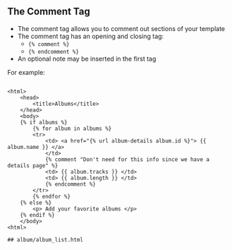## The Comment Tag

* The comment tag allows you to comment out sections of your template
* The comment tag has an opening and closing tag:
    * `{% comment %}` 
    * `{% endcomment %}`
* An optional note may be inserted in the first tag


For example:
```

<html>
    <head>
        <title>Albums</title>
    </head>
    <body>
    {% if albums %}
        {% for album in albums %}  
        <tr>
            <td> <a href="{% url album-details album.id %}"> {{ album.name }} </a> 
            </td>
            {% comment "Don't need for this info since we have a details page" %}
            <td> {{ album.tracks }} </td>
            <td> {{ album.length }} </td>
            {% endcomment %}
        </tr>
        {% endfor %}
    {% else %}
        <p> Add your favorite albums </p>
    {% endif %}                        
    </body>
<html>

## album/album_list.html    
```

